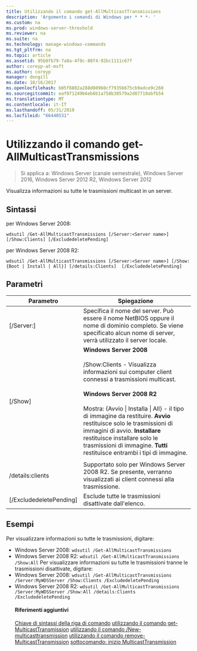 ```yaml
---
title: Utilizzando il comando get-AllMulticastTransmissions
description: 'Argomento i comandi di Windows per * * *- '
ms.custom: na
ms.prod: windows-server-threshold
ms.reviewer: na
ms.suite: na
ms.technology: manage-windows-commands
ms.tgt_pltfrm: na
ms.topic: article
ms.assetid: 95b8fb79-7a8a-4f0c-88f4-92bc1111c67f
author: coreyp-at-msft
ms.author: coreyp
manager: dongill
ms.date: 10/16/2017
ms.openlocfilehash: b05f8802a288d80960cf79356675cb9adce9c260
ms.sourcegitcommit: eaf071249b6eb6b1a758b38579a2d87710abfb54
ms.translationtype: MT
ms.contentlocale: it-IT
ms.lasthandoff: 05/31/2019
ms.locfileid: "66440531"
---
```

# <a name="using-the-get-allmulticasttransmissions-command"></a>Utilizzando il comando get-AllMulticastTransmissions

>Si applica a: Windows Server (canale semestrale), Windows Server 2016, Windows Server 2012 R2, Windows Server 2012

Visualizza informazioni su tutte le trasmissioni multicast in un server.
## <a name="syntax"></a>Sintassi
per Windows Server 2008:
```
wdsutil /Get-AllMulticastTransmissions [/Server:<Server name>] [/Show:Clients] [/ExcludedeletePending]
```
per Windows Server 2008 R2:
```
wdsutil /Get-AllMulticastTransmissions [/Server:<Server name>] [/Show:{Boot | Install | All}] [/details:Clients]  [/ExcludedeletePending]
```
## <a name="parameters"></a>Parametri

|        Parametro        |                                                                                                                                                                                                                                                                   Spiegazione                                                                                                                                                                                                                                                                    |
|-------------------------|--------------------------------------------------------------------------------------------------------------------------------------------------------------------------------------------------------------------------------------------------------------------------------------------------------------------------------------------------------------------------------------------------------------------------------------------------------------------------------------------------------------------------------------------------|
| [/Server:<Server name>] |                                                                                                                                                                                 Specifica il nome del server. Può essere il nome NetBIOS oppure il nome di dominio completo. Se viene specificato alcun nome di server, verrà utilizzato il server locale.                                                                                                                                                                                  |
|         [/Show]         | **Windows Server 2008**<br /><br />/Show:Clients - Visualizza informazioni sui computer client connessi a trasmissioni multicast.<br /><br />**Windows Server 2008 R2**<br /><br />Mostra: {Avvio &#124; Installa &#124; All} - il tipo di immagine da restituire.                                **Avvio** restituisce solo le trasmissioni di immagini di avvio.                                  **Installare** restituisce installare solo le trasmissioni di immagine. **Tutti** restituisce entrambi i tipi di immagine. |
|                         |                                                                                                                                                                                                                                                                                                                                                                                                                                                                                                                                                  |
|    /details:clients     |                                                                                                                                                                                              Supportato solo per Windows Server 2008 R2. Se presente, verranno visualizzati ai client connessi alla trasmissione.                                                                                                                                                                                               |
| [/ExcludedeletePending] |                                                                                                                                                                                                                                              Esclude tutte le trasmissioni disattivate dall'elenco.                                                                                                                                                                                                                                               |

## <a name="BKMK_examples"></a>Esempi
Per visualizzare informazioni su tutte le trasmissioni, digitare:
- Windows Server 2008: `wdsutil /Get-AllMulticastTransmissions`
- Windows Server 2008 R2: `wdsutil /Get-AllMulticastTransmissions /Show:All` Per visualizzare informazioni su tutte le trasmissioni tranne le trasmissioni disattivate, digitare:
- Windows Server 2008: `wdsutil /Get-AllMulticastTransmissions /Server:MyWDSServer /Show:Clients /ExcludedeletePending`
- Windows Server 2008 R2: `wdsutil /Get-AllMulticastTransmissions /Server:MyWDSServer /Show:All /details:Clients /ExcludedeletePending`
  #### <a name="additional-references"></a>Riferimenti aggiuntivi
  [Chiave di sintassi della riga di comando](command-line-syntax-key.md)
  [utilizzando il comando get-MulticastTransmission](using-the-get-multicasttransmission-command.md)
  [utilizzando il comando /New-multicasttransmission](using-the-new-multicasttransmission-command.md)
  [utilizzando il comando remove-MulticastTransmission](using-the-remove-multicasttransmission-command.md)
  [sottocomando: inizio MulticastTransmission](subcommand-start-multicasttransmission.md)
